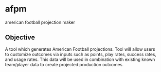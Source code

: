 # afpm
american football projection maker

## Objective
A tool which generates American Football projections.  Tool will allow users to customize outcomes via inputs such as points, play rates, success rates, and usage rates.  This data will be used in combination with existing known team/player data to create projected production outcomes.

